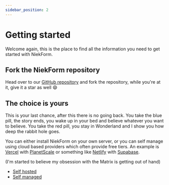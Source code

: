 ```yaml
---
sidebar_position: 2
---
```


# Getting started

Welcome again, this is the place to find all the information you need to get started with NiekForm.

## Fork the NiekForm repository

Head over to our [GitHub repository](https://github.com/niekh1234/niekform) and fork the repository, while you're at it, give it a star as well :smile:

## The choice is yours

This is your last chance, after this there is no going back. You take the blue pill, the story ends, you wake up in your bed and believe whatever you want to believe. You take the red pill, you stay in Wonderland and I show you how deep the rabbit hole goes.

You can either install NiekForm on your own server, or you can self manage using cloud based providers which often provide free tiers. An example is [Vercel](https://vercel.com/) with [PlanetScale](https://planetscale.com/) or something like [Netlify](https://www.netlify.com/) with [Supabase](https://supabase.io/).

<p class="text-xs">(I'm started to believe my obsession with the Matrix is getting out of hand)</p>

- [Self hosted](/docs/self-hosted/prerequisites)
- [Self managed](/docs/self-managed/intro)
